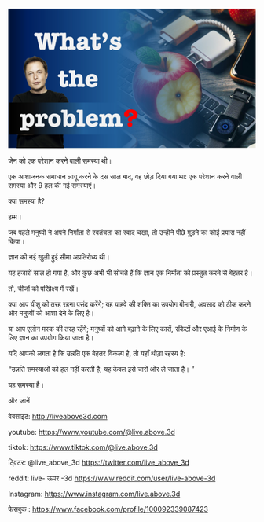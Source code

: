 ![Video cover image](../cover.jpg "cover photo")

जेन को एक परेशान करने वाली समस्या थी।

एक आशाजनक समाधान लागू करने के दस साल बाद, वह छोड़ दिया गया था: एक परेशान करने वाली समस्या और 9 हल की गई समस्याएं।

क्या समस्या है?

हम्म।

जब पहले मनुष्यों ने अपने निर्माता से स्वतंत्रता का स्वाद चखा, तो उन्होंने पीछे मुड़ने का कोई प्रयास नहीं किया।

ज्ञान की नई खुली हुई सीमा अप्रतिरोध्य थी।

यह हजारों साल हो गया है, और कुछ अभी भी सोचते हैं कि ज्ञान एक निर्माता को प्रस्तुत करने से बेहतर है।

तो, चीजों को परिप्रेक्ष्य में रखें।

क्या आप यीशु की तरह रहना पसंद करेंगे; यह याहवे की शक्ति का उपयोग बीमारी, अवसाद को ठीक करने और मनुष्यों को आशा देने के लिए है।

या आप एलोन मस्क की तरह रहेंगे; मनुष्यों को आगे बढ़ाने के लिए कारों, रॉकेटों और एआई के निर्माण के लिए ज्ञान का उपयोग किया जाता है।

यदि आपको लगता है कि उन्नति एक बेहतर विकल्प है, तो यहाँ थोड़ा रहस्य है:

“उन्नति समस्याओं को हल नहीं करती है; यह केवल इसे चारों ओर ले जाता है। ”

यह समस्या है।

और जानें

वेबसाइट: http://liveabove3d.com

youtube: https://www.youtube.com/@live.above.3d

tiktok: https://www.tiktok.com/@live.above.3d

ट्विटर: @live_above_3d https://twitter.com/live_above_3d

reddit: live- ऊपर -3d https://www.reddit.com/user/live-above-3d

Instagram: https://www.instagram.com/live.above.3d

फेसबुक : https://www.facebook.com/profile/100092339087423